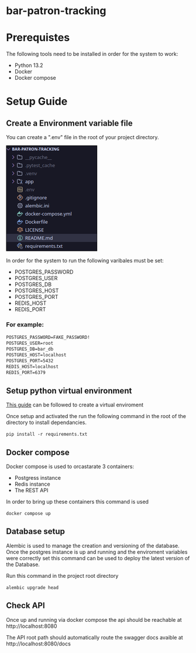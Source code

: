 # bar-patron-tracking

# Prerequistes

The following tools need to be installed in order for the system to work:

- Python 13.2
- Docker
- Docker compose

# Setup Guide
## Create a Environment variable file
You can create a ".env" file in the root of your project directory.

![".env" file in the root](/images/env_loc.png)

In order for the system to run the following varibales must be set:


- POSTGRES_PASSWORD
- POSTGRES_USER
- POSTGRES_DB
- POSTGRES_HOST
- POSTGRES_PORT
- REDIS_HOST
- REDIS_PORT

### For example:
```
POSTGRES_PASSWORD=FAKE_PASSWORD!
POSTGRES_USER=root
POSTGRES_DB=bar_db
POSTGRES_HOST=localhost
POSTGRES_PORT=5432
REDIS_HOST=localhost
REDIS_PORT=6379
```
## Setup python virtual environment

[This guide](https://dev.to/naicigam28/python-virtual-environments-pl2) can be followed to create a virtual enviroment

Once setup and activated the run the following command in the root of the directory to install dependancies.

```pip install -r requirements.txt```
## Docker compose

Docker compose is used to orcastarate 3 containers:

- Postgress instance
- Redis instance
- The REST API

In order to bring up these containers this command is used

```docker compose up```

## Database setup

Alembic is used to manage the creation and versioning of the database. Once the postgres instance is up and running and the enviroment variables were correctly set this command can be used to deploy the latest version of the Database. 

Run this command in the project root directory

```alembic upgrade head```

## Check API

Once up and running via docker compose the api should be reachable at http://localhost:8080

The API root path should automatically route the swagger docs avaible at http://localhost:8080/docs
